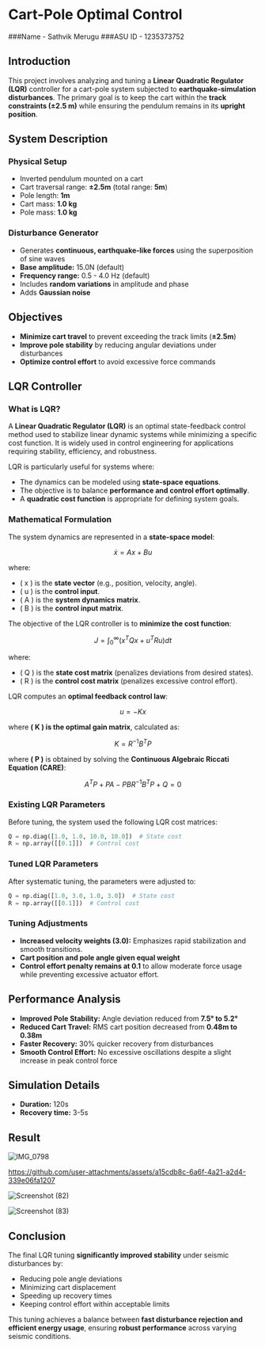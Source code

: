 # Cart-Pole Optimal Control

###Name - Sathvik Merugu
###ASU ID - 1235373752

## Introduction
This project involves analyzing and tuning a **Linear Quadratic Regulator (LQR)** controller for a cart-pole system subjected to **earthquake-simulation disturbances**. The primary goal is to keep the cart within the **track constraints (±2.5 m)** while ensuring the pendulum remains in its **upright position**.

## System Description

### Physical Setup
- Inverted pendulum mounted on a cart
- Cart traversal range: **±2.5m** (total range: **5m**)
- Pole length: **1m**
- Cart mass: **1.0 kg**
- Pole mass: **1.0 kg**

### Disturbance Generator
- Generates **continuous, earthquake-like forces** using the superposition of sine waves
- **Base amplitude:** 15.0N (default)
- **Frequency range:** 0.5 - 4.0 Hz (default)
- Includes **random variations** in amplitude and phase
- Adds **Gaussian noise**

## Objectives
- **Minimize cart travel** to prevent exceeding the track limits (**±2.5m**)
- **Improve pole stability** by reducing angular deviations under disturbances
- **Optimize control effort** to avoid excessive force commands

## LQR Controller
### What is LQR?
A **Linear Quadratic Regulator (LQR)** is an optimal state-feedback control method used to stabilize linear dynamic systems while minimizing a specific cost function. It is widely used in control engineering for applications requiring stability, efficiency, and robustness.

LQR is particularly useful for systems where:
- The dynamics can be modeled using **state-space equations**.
- The objective is to balance **performance and control effort optimally**.
- A **quadratic cost function** is appropriate for defining system goals.

### Mathematical Formulation
The system dynamics are represented in a **state-space model**:

```math
\dot{x} = Ax + Bu
```

where:
- \( x \) is the **state vector** (e.g., position, velocity, angle).
- \( u \) is the **control input**.
- \( A \) is the **system dynamics matrix**.
- \( B \) is the **control input matrix**.

The objective of the LQR controller is to **minimize the cost function**:

```math
J = \int_0^\infty (x^T Q x + u^T R u) dt
```

where:
- \( Q \) is the **state cost matrix** (penalizes deviations from desired states).
- \( R \) is the **control cost matrix** (penalizes excessive control effort).

LQR computes an **optimal feedback control law**:

```math
u = -Kx
```

where **\( K \) is the optimal gain matrix**, calculated as:

```math
K = R^{-1} B^T P
```

where **\( P \)** is obtained by solving the **Continuous Algebraic Riccati Equation (CARE)**:

```math
A^T P + PA - PBR^{-1} B^T P + Q = 0
```

### Existing LQR Parameters
Before tuning, the system used the following LQR cost matrices:
```python
Q = np.diag([1.0, 1.0, 10.0, 10.0])  # State cost
R = np.array([[0.1]])  # Control cost
```

### Tuned LQR Parameters
After systematic tuning, the parameters were adjusted to:
```python
Q = np.diag([1.0, 3.0, 1.0, 3.0])  # State cost
R = np.array([[0.1]])  # Control cost
```

### Tuning Adjustments
- **Increased velocity weights (3.0):** Emphasizes rapid stabilization and smooth transitions.
- **Cart position and pole angle given equal weight**
- **Control effort penalty remains at 0.1** to allow moderate force usage while preventing excessive actuator effort.

## Performance Analysis
- **Improved Pole Stability:** Angle deviation reduced from **7.5° to 5.2°**
- **Reduced Cart Travel:** RMS cart position decreased from **0.48m to 0.38m**
- **Faster Recovery:** 30% quicker recovery from disturbances
- **Smooth Control Effort:** No excessive oscillations despite a slight increase in peak control force

## Simulation Details
- **Duration:** 120s
- **Recovery time:** 3-5s

## Result
![IMG_0798](https://github.com/user-attachments/assets/b5f3c14d-d066-459d-aab9-3eaff876734c)



https://github.com/user-attachments/assets/a15cdb8c-6a6f-4a21-a2d4-339e06fa1207



![Screenshot (82)](https://github.com/user-attachments/assets/747649af-347f-4c7f-aba8-3b7d20686792)

![Screenshot (83)](https://github.com/user-attachments/assets/86fd9b63-7515-416c-90da-043c992c6dc5)




## Conclusion
The final LQR tuning **significantly improved stability** under seismic disturbances by:
- Reducing pole angle deviations
- Minimizing cart displacement
- Speeding up recovery times
- Keeping control effort within acceptable limits

This tuning achieves a balance between **fast disturbance rejection and efficient energy usage**, ensuring **robust performance** across varying seismic conditions.





